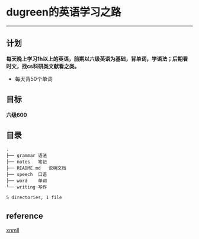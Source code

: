 # dugreen的英语学习之路

--------------------

## 计划

**每天晚上学习1h以上的英语，前期以六级英语为基础，背单词，学语法；后期看时文，找cs科研类文献看之类。**

* 每天背50个单词


## 目标

**六级600**

## 目录

```
.
├── grammar	语法
├── notes	笔记
├── README.md	说明文档
├── speech	口语
├── word	单词
└── writing	写作

5 directories, 1 file
```

## reference

[xnmll](https://github.com/xnmll/LearnEnglishEveryday/)


